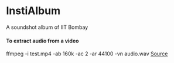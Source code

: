 # InstiAlbum
A soundshot album of IIT Bombay

#### To extract audio from a video
ffmpeg -i test.mp4 -ab 160k -ac 2 -ar 44100 -vn audio.wav
[Source](https://stackoverflow.com/questions/26741116/python-extract-wav-from-video-file)


